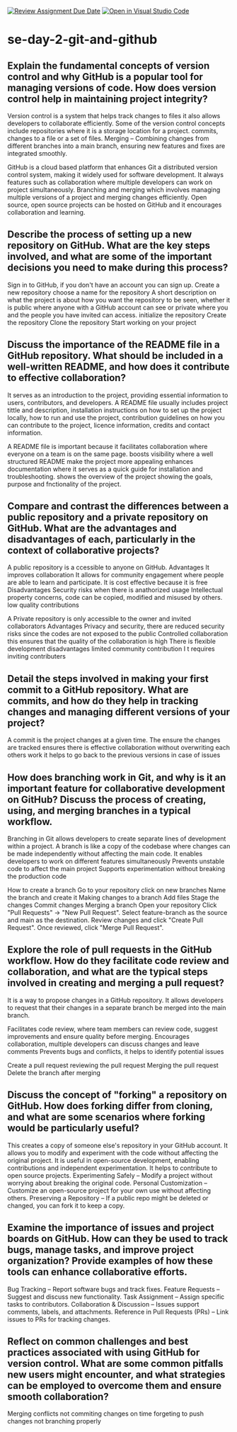 [![Review Assignment Due Date](https://classroom.github.com/assets/deadline-readme-button-22041afd0340ce965d47ae6ef1cefeee28c7c493a6346c4f15d667ab976d596c.svg)](https://classroom.github.com/a/8wgCKhpZ)
[![Open in Visual Studio Code](https://classroom.github.com/assets/open-in-vscode-2e0aaae1b6195c2367325f4f02e2d04e9abb55f0b24a779b69b11b9e10269abc.svg)](https://classroom.github.com/online_ide?assignment_repo_id=18608054&assignment_repo_type=AssignmentRepo)
# se-day-2-git-and-github
## Explain the fundamental concepts of version control and why GitHub is a popular tool for managing versions of code. How does version control help in maintaining project integrity?
Version control is a system that helps track changes to files it also allows developers to collaborate efficiently.
 Some of the version control concepts include repositories where it is a storage location for a project.
 commits, changes to a file or a set of files.
 Merging – Combining changes from different branches into a main branch, ensuring new features and fixes are integrated smoothly.

 GitHub is a cloud based platform that enhances Git a distributed version control system, making it widely used for software development.
It always features such as collaboration where multiple developers can work on project simultaneously.
Branching and merging which involves managing multiple versions of a project and merging changes efficiently.
Open source, open source projects can be hosted on GitHub and it encourages collaboration and learning.

## Describe the process of setting up a new repository on GitHub. What are the key steps involved, and what are some of the important decisions you need to make during this process?
Sign in to GitHub, if you don't have an account you can sign up.
Create a new repository
   choose a name for the repository
   A short description  on what the project is about
   how you want the repository to be seen, whether it is public where anyone with a GitHub account can see or private where you and the people you have invited can access.
initialize the repository 
Create the repository
Clone the repository
Start working on your project


## Discuss the importance of the README file in a GitHub repository. What should be included in a well-written README, and how does it contribute to effective collaboration?
It serves as an introduction to the project, providing essential information to users, contributors, and developers.
A README file usually includes project tittle and description, installation instructions on how to set up the project locally, how to run and use the project, contribution guidelines on how you can contribute to the project, licence information, credits and contact information.

A README file is important because it facilitates collaboration where everyone on a team is on the same page.
                                                  boosts visibility where a well structured README make the project more appealing
                                                  enhances documentation where it serves as a quick guide for installation and troubleshooting.
                                                  shows the overview of the project showing the goals, purpose and fnctionality of the project.
                                               
## Compare and contrast the differences between a public repository and a private repository on GitHub. What are the advantages and disadvantages of each, particularly in the context of collaborative projects?
A public repository is a ccessible to anyone on GitHub.
Advantages 
  It improves collaboration
  It allows for community engagement where people are able to learn and participate.
  It is cost effective because it is free
Disadvantages
  Security risks when there is anathorized usage
  Intellectual property concerns, code can be copied, modified and misused by others.
  low quality contributions

A Private repository is only accessible to the owner and invited collaborators
Advantages
 Privacy and security, there are reduced security risks since the codes are not exposed to the public
 Controlled collaboration this ensures that the quality of the collaboration is high
 There is flexible development
disadvantages
 limited community contribution
 I t requires inviting contributers
## Detail the steps involved in making your first commit to a GitHub repository. What are commits, and how do they help in tracking changes and managing different versions of your project?
A commit is the project changes at a given time.
 The ensure the changes are tracked
 ensures there is effective collaboration without overwriting each others work
 it helps to go back to the previous versions in case of issues
 
## How does branching work in Git, and why is it an important feature for collaborative development on GitHub? Discuss the process of creating, using, and merging branches in a typical workflow.
Branching in Git allows developers to create separate lines of development within a project. A branch is like a copy of the codebase where changes can be made independently without affecting the main code.
  It enables developers to work on different features simultaneously
  Prevents unstable code to affect the main project
  Supports experimentation without breaking the production code

How to create a branch
 Go to your repository
 click on new branches 
 Name the branch and create it
Making changes to a branch
 Add files 
 Stage the changes
 Commit changes 
Merging a branch
 Open your repository 
Click "Pull Requests" → "New Pull Request".
Select feature-branch as the source and main as the destination.
Review changes and click "Create Pull Request".
Once reviewed, click "Merge Pull Request".
## Explore the role of pull requests in the GitHub workflow. How do they facilitate code review and collaboration, and what are the typical steps involved in creating and merging a pull request?
It is a way to propose changes in a GitHub repository. It allows developers to request that their changes in a separate branch be merged into the main branch.

 Facilitates code review, where team members can review code, suggest improvements and ensure quality before merging.
 Encourages collaboration, multiple developers can discuss changes and leave comments
 Prevents bugs and conflicts, it helps to identify potential issues

Create a pull request 
reviewing the pull request
Merging the pull request
Delete the branch after merging
## Discuss the concept of "forking" a repository on GitHub. How does forking differ from cloning, and what are some scenarios where forking would be particularly useful?
This creates a copy of someone else's repository in your GitHub account.
It allows you to modify and experiment with the code without affecting the original project. It is useful in open-source development, enabling contributions and independent experimentation.
 It helps to contribute to open source projects.
 Experimenting Safely – Modify a project without worrying about breaking the original code.
 Personal Customization – Customize an open-source project for your own use without affecting others.
 Preserving a Repository – If a public repo might be deleted or changed, you can fork it to keep a copy.
## Examine the importance of issues and project boards on GitHub. How can they be used to track bugs, manage tasks, and improve project organization? Provide examples of how these tools can enhance collaborative efforts.
 Bug Tracking – Report software bugs and track fixes.
 Feature Requests – Suggest and discuss new functionality.
 Task Assignment – Assign specific tasks to contributors.
 Collaboration & Discussion – Issues support comments, labels, and attachments.
 Reference in Pull Requests (PRs) – Link issues to PRs for tracking changes.
 ## Reflect on common challenges and best practices associated with using GitHub for version control. What are some common pitfalls new users might encounter, and what strategies can be employed to overcome them and ensure smooth collaboration?
Merging conflicts 
not commiting changes on time
forgeting to push changes 
not branching properly
